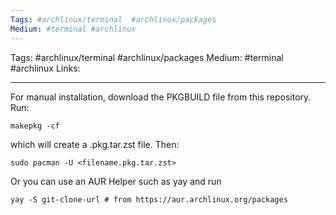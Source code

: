 ```yaml
---
Tags: #archlinux/terminal  #archlinux/packages 
Medium: #terminal #archlinux 
---
```

Tags: #archlinux/terminal  #archlinux/packages 
Medium: #terminal #archlinux 
Links:
___

For manual installation, download the PKGBUILD file from this repository. 
Run:
```shell
makepkg -cf
```
which will create a .pkg.tar.zst file. 
Then:
```shell
sudo pacman -U <filename.pkg.tar.zst>
```

Or you can use an AUR Helper such as yay and run
```shell
yay -S git-clone-url # from https://aur.archlinux.org/packages
```
